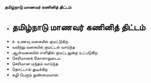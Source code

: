 **தமிழ்நாடு மாணவர் கணினித் திட்டம்**
- # தமிழ்நாடு மாணவர் கணினித் திட்டம்
- a. உணவு வகையில் குமட்டுகிற
- வயிற்று வகையில் குமட்டல் வாய்ந்த
- ஆள்வகையில் எளிதில் குமட்டலுக்கு உட்படுகிற
- செரிமானக் கோளாறுடைய
- செரிமான மந்தம் வாய்ந்த
- தொட்டால் துடிக்கிற
- கழி பெரும் நுண்மையான.

